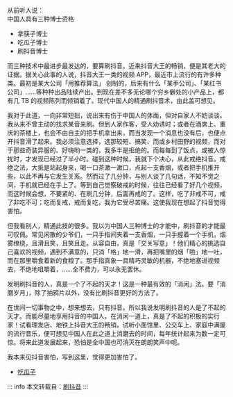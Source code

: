 从前听人说：<br>
中国人具有三种博士资格
* 拿筷子博士
* 吃瓜子博士
* 刷抖音博士

而三种技术中最进步最发达的，要算刷抖音。近来抖音大王的畅销，便是其老大的证据。据关心此事的人说，抖音大王一类的视频 APP，最近市上流行的有许多种类。最初是某大公司「用推荐算法」 创制的，后来有什么「某手公司」、「某红书公司」......等种种出品陆续产出。到现在差不多无论哪个穷乡僻处的小产品上，都有几 TB 的视频陈列而倾销着了。现代中国人的精通刷抖音术，由此盖可想见。

我对于此道，一向非常短拙，说出来有伤于中国人的体面，但对自家人不妨谈谈。我从来不曾主动的找求某音来刷。但到人家作客，受人劝诱时；或者在酒席上、重庆的茶楼上，也会不由自主的把手机拿出来，而当发现一个消息也没有后，也便点开抖音滑了起来。我必须注意选择，选那较短、搞笑、而或乡村田野的视频，而对于那些奇装异服的、好嗨哟一类的，我多半是拒绝的。而每每到了饭点，或被人惊扰时，才发现已经过了半小时。碰到这种时候，我就下个决心，从此戒绝抖音。戒绝之法，大抵是站起身来，喝一口茶漱一漱口，点起一支香烟，或者把手机推开些，以此不再与它发生关系。然而过了几分钟，与别人谈了几句话，不知不觉之间，手机就已经在手上了。等到自己觉察破戒的时候，往往已经看了好几个视频，而这时候会想，不要紧的、在刷几分钟，后面再戒的了。这样，吃了非戒不可，戒了非吃不可；吃而复戒，戒而复吃，我为它受尽苦痛。这使我现在想起了抖音觉得害怕。

但我看别人，精通此技的很多。我以为中国人三种博士的才能中，刷抖音的才能最可叹佩。常见闲散的少爷们，一只手指间夹着一支香烟，一只手握着一个手机，烟雾缭绕，且滑且笑，且笑且走。从容自由，真是「交关写意」！他们精心的挑选自己喜欢的视频，遇到不满意的，只消「格」地一滑，再把嘴里的烟「啪」地一吐，而在那里嚼食着新的食粮了。那手指真象一具精巧灵敏的机器，不绝地塞进视频去，不绝地咀嚼着，……全不费力，可以永无罢休。

发明刷抖音的人，真是一个了不起的天才！这是一种最有效的「消闲」法。要「消磨岁月」，除了抽鸦片以外，没有比刷抖音更好的方法了。

在世间一切事物之中，想来想去，只有抖音。所以我说发明刷抖音的人是了不起的天才。而能尽量地享用抖音的中国人，在消闲一道上，真是了不起的积极的实行家！试看理发店、地铁上抖音大王的畅销，试听小面馆里、公交车上、家庭中满屋的流行音乐，便可想见中国人在此之道上消磨去的时间，每年统计起来为数一定可惊。将来此道发展起来，恐怕是全中国也可消灭在朗朗笑声中呢。

我本来见抖音害怕，写到这里，觉得更加害怕了。

* [吃瓜子](https://baike.baidu.com/item/%E5%90%83%E7%93%9C%E5%AD%90/698877)

::: info
本文转载自：[刷抖音](https://godruoyi.com/posts/TikTok)
:::